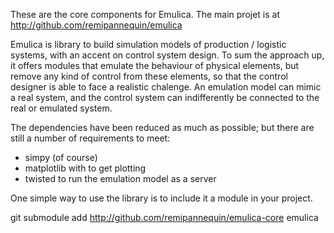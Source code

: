 These are the core components for Emulica. The main projet is at http://github.com/remipannequin/emulica

Emulica is library to build simulation models of production / logistic systems, with 
an accent on control system design. To sum the approach up, it offers modules that
emulate the behaviour of physical elements, but remove any kind of control from these
elements, so that the control designer is able to face a realistic chalenge. An emulation
model can mimic a real system, and the control system can indifferently be connected
to the real or emulated system.

The dependencies have been reduced as much as possible; but there are still a number
of requirements to meet:
 - simpy (of course)
 - matplotlib with to get plotting
 - twisted to run the emulation model as a server

One simple way to use the library is to include it a module in your project.

git submodule add http://github.com/remipannequin/emulica-core emulica


